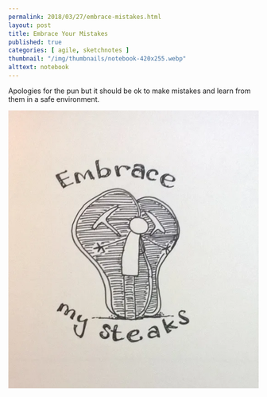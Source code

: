 ```yaml
---
permalink: 2018/03/27/embrace-mistakes.html
layout: post
title: Embrace Your Mistakes
published: true
categories: [ agile, sketchnotes ]
thumbnail: "/img/thumbnails/notebook-420x255.webp"
alttext: notebook
---
```


Apologies for the pun but it should be ok to make mistakes and learn from them in a 
safe environment.

![pun](/img/posts/embrace-mistakes/embrace-mistakes.webp)

